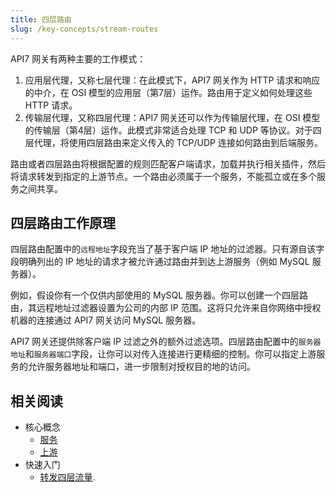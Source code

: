 ```yaml
---
title: 四层路由
slug: /key-concepts/stream-routes
---
```


API7 网关有两种主要的工作模式：

1. 应用层代理，又称七层代理：在此模式下，API7 网关作为 HTTP 请求和响应的中介，在 OSI 模型的应用层（第7层）运作。路由用于定义如何处理这些 HTTP 请求。
2. 传输层代理，又称四层代理：API7 网关还可以作为传输层代理，在 OSI 模型的传输层（第4层）运作。此模式非常适合处理 TCP 和 UDP 等协议。对于四层代理，将使用四层路由来定义传入的 TCP/UDP 连接如何路由到后端服务。

路由或者四层路由将根据配置的规则匹配客户端请求，加载并执行相关插件，然后将请求转发到指定的上游节点。一个路由必须属于一个服务，不能孤立或在多个服务之间共享。

## 四层路由工作原理

四层路由配置中的`远程地址`字段充当了基于客户端 IP 地址的过滤器。只有源自该字段明确列出的 IP 地址的请求才被允许通过路由并到达上游服务（例如 MySQL 服务器）。

例如，假设你有一个仅供内部使用的 MySQL 服务器。你可以创建一个四层路由，其远程地址过滤器设置为公司的内部 IP 范围。这将只允许来自你网络中授权机器的连接通过 API7 网关访问 MySQL 服务器。

API7 网关还提供除客户端 IP 过滤之外的额外过滤选项。四层路由配置中的`服务器地址`和`服务器端口`字段，让你可以对传入连接进行更精细的控制。你可以指定上游服务的允许服务器地址和端口，进一步限制对授权目的地的访问。

## 相关阅读

* 核心概念 
  * [服务](services.md)
  * [上游](upstreams.md)
* 快速入门
  * [转发四层流量](../getting-started/proxy-l4-traffic.md).
